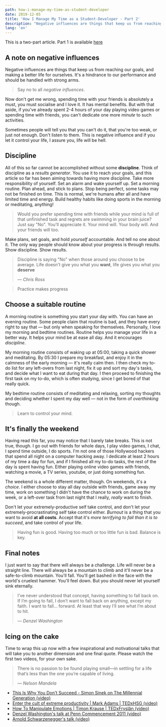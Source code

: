 ```yaml
---
path: how-i-manage-my-time-as-student-developer
date: 2019-12-05
title: 'How I Manage My Time as a Student-Developer - Part 2'
description: "Negative influences are things that keep us from reaching our goals, and making a better life for ourselves. It's a hindrance to our performance and should be handled with strong arms."
lang: 'en'
---
```


This is a two-part article. Part 1 is available [here](/blog/2019-12-05-how-i-manage-my-time-as-student-developer)

## A note on negative influences

Negative influences are things that keep us from reaching our goals, and making a better life for ourselves. It's a hindrance to our performance and should be handled with strong arms.

> Say no to all _negative influences_.

Now don't get me wrong, spending time with your friends is absolutely a must, you must socialise and I love it. It has mental benefits. But with that aside, if you've already spent 2-4 hours of your day playing video games or spending time with friends, you can't dedicate one more _minute_ to such activities.

Sometimes people will tell you that you can't do it, that you're too weak, or just not enough. Don't listen to them. This is negative influence and if you let it control your life, I assure you, life will be hell.

## Discipline

All of this so far cannot be accomplished without some **discipline**. Think of discipline as a _results generator_. You use it to reach your goals, and this article so far has been aiming towards having more discipline. Take more responsibility of yourself. Set an alarm and wake yourself up. Set a morning routine. Plan ahead, and stick to plans. Stop being perfect, some tasks may not be finished on time. This is normal, we're humans after all and have limited time and energy. Build healthy habits like doing sports in the morning or meditating, anything!

> Would you prefer spending time with friends while your mind is full of that unfinished task and regrets are swimming in your brain juice? Just say "No". You'll appreciate it. Your mind will. Your body will. And your friends will too.

Make plans, set goals, and hold _yourself_ accountable. And tell no one about it. The only way people should know about your progress is through results. Show discipline. Show results.

> Discipline is saying "No" when those around you choose to be average. Life doesn't give you what you **want**, life gives you what you **deserve**
>
> <cite>— Chris Ross</cite>

> Practice makes progress

## Choose a suitable routine

A morning routine is something you start your day with. You can have an evening routine. Some people claim that routine is bad, and they have every right to say that — but only when speaking for themselves. Personally, I love my morning and bedtime routines. Routine helps you manage your life in a better way. It helps your mind be at ease all day. And it encourages _discipline_.

My morning routine consists of waking up at 05:00, taking a quick shower and meditating. By 05:30 I prepare my breakfast, and enjoy it in the calmness of the early morning — it's really calm then. I then check my to-do list for any left-overs from last night, fix it up and sort my day's tasks, and decide what I want to eat during that day. I then proceed to finishing the first task on my to-do, which is often studying, since I get bored of that really quick.

My bedtime routine consists of meditating and relaxing, sorting my thoughts and deciding whether I spent my day well — not in the form of _overthinking_ though.

> Learn to control your mind.

## It's finally the weekend

Having read this far, you may notice that I barely take breaks. This is not true, though. I go out with friends for whole days, I play video games, I chat, I spend time outside, I do sports. I'm not one of those Hollywood hackers that spend all night on a computer hacking away. I dedicate at least 2 hours of my time a day for fun, and if I finished all my to-do tasks, the rest of the day is spent having fun. Either playing online video games with friends, watching a movie, a TV series, youtube, or just doing something fun.

The weekend is a whole different matter, though. On weekends, it's a _choice_. I either choose to stay all day outside with friends, game away my time, work on something I didn't have the chance to work on during the week, or a left-over task from last night that I really, _really_ want to finish.

Don't let your extremely-productive self take control, and don't let your extremely-procrastinating self take control either. _Burnout_ is a thing that you want to avoid **at all costs**. Accept that it's _more terrifying to fail than it is to succeed_, and take control of your life.

> Having fun is good. Having too much or too little fun is bad. Balance is key.

## Final notes

I just want to say that there will always be a challenge. Life will never be a straight line. There will always be a mountain to climb and it'll never be a safe-to-climb mountain. You'll fall. You'll get bashed in the face with the world's cruelest hammer. You'll feel down. But you should never let yourself sink eternally.

> I’ve never understood that concept, having something to fall back on. If I’m going to fall, I don’t want to fall back on anything, except my faith. I want to fall… forward. At least that way I’ll see what I’m about to hit.
>
> <cite>— Denzel Washington</cite>

## Icing on the cake

Time to wrap this up now with a few inspirational and motivational talks that will take you to another dimension and one final quote. Please watch the first two videos, for your own sake.

> There is no passion to be found playing small—in settling for a life that’s less than the one you’re capable of living.
>
> <cite>— Nelson Mandela</cite>

- [This Is Why You Don't Succeed - Simon Sinek on The Millennial Generation (video)](https://youtu.be/xNgQOHwsIbg)
- [Enter the cult of extreme productivity | Mark Adams | TEDxHSG (video)](https://youtu.be/2paoNvG5Nmo)
- [How To Manipulate Emotions | Timon Krause | TEDxFryslân (video)](https://youtu.be/ZucVXYoegVU)
- [Denzel Washington's talk at Penn Commencement 2011 (video)](https://www.youtube.com/watch?v=tbnzAVRZ9Xc)
- [Arnold Schwarzenegger's talk (video)](https://www.youtube.com/watch?v=u_ktRTWMX3M)
